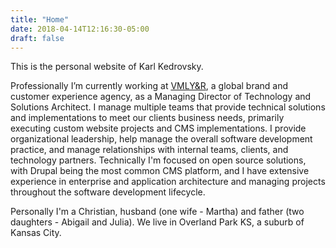 ```yaml
---
title: "Home"
date: 2018-04-14T12:16:30-05:00
draft: false 
---
```


This is the personal website of Karl Kedrovsky.

Professionally I&rsquo;m currently working at
[VMLY&amp;R](https://www.vmlyr.com), a global brand and customer experience
agency, as a Managing Director of Technology and Solutions Architect. I manage
multiple teams that provide technical solutions and implementations to meet our
clients business needs, primarily executing custom website projects and CMS
implementations. I provide organizational leadership, help manage the overall
software development practice, and manage relationships with internal teams,
clients, and technology partners. Technically I'm focused on open source
solutions, with Drupal being the most common CMS platform, and I have extensive
experience in enterprise and application architecture and managing projects
throughout the software development lifecycle.

Personally I'm a Christian, husband (one wife - Martha) and father (two daughters - Abigail and Julia). We live in Overland Park KS, a suburb of Kansas City.
